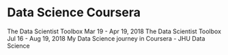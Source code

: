 # Data Science Coursera
The Data Scientist Toolbox Mar 19 - Apr 19, 2018
The Data Scientist Toolbox Jul 16 - Aug 19, 2018
My Data Science journey in Coursera - JHU Data Science  

